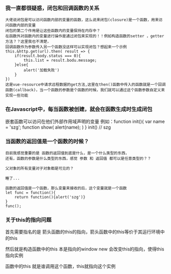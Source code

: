 ### 我一直都很疑惑，闭包和回调函数的关系
    大佬说闭包是可以访问函数内部的变量的函数，这么说来闭包(closure)是一个函数，用来访问函数内部的变量
    闭包的第二个作用是让这些函数内的变量保持在内存中？
    在函数外对函数内的变量进行操作是通过闭包来实现的！！例如构造函数的setter ，getter 方法？？这里我也不清楚，
    回调函数作为参数传入另一个函数没这样可以实现闭包？想起来一个示例
    this.&http.get(url).then( result => {
        if(result.body.status === 0){
            this.list = result.bodu.message;
        }else{
            alert('加载失败')
        }
    })
    这是vue-resource中请求远程数据的get方法,这里在then()函数中传入的函数就是一个回调函数(callback)，当一个函数的参数是个函数的时候，我们就可以通过这个函数参数自定义来实现一些功能

### 在Javascript中，每当函数被创建，就会在函数生成时生成闭包

嵌套函数可以访问在他们外部作用域声明的变量
    例如：function init(){
        var name = 'szg';
        function show(
            alert(name);
        )
    }
    init() // szg

### 当函数的返回值是一个函数的时候？

    目前我感觉重要的是 函数的返回值到底是什么，是一个什么类型的东西，
    还有，函数的参数是什么类型的东西，感觉 参数 和 返回值 都可以是任意类型的？？

    父对象的所有变量对子对象都是可见的？

    睡了...

    函数的返回值是一个函数，那么变量来接收的后，这个变量就是一个函数
    let func = function(){
        return function(){alert('szg')}
    }
    func();
### 关于this的指向问题
 首先需要指名的是 箭头函数的this的指向，箭头函数中的this等价于其运行环境中的this

 然后就是构造函数中的this 本是指向的window
 new 会改变this的指向，使得this指向实例 

 函数中的this 就是谁调用这个函数，this就指向这个实例